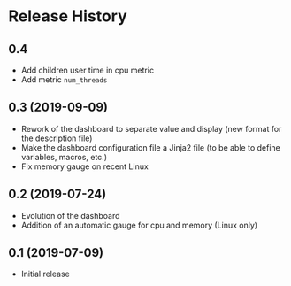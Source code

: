 
Release History
===============

0.4
---

- Add children user time in cpu metric
- Add metric ``num_threads``

0.3 (2019-09-09)
----------------

- Rework of the dashboard to separate value and display (new format for the description file)
- Make the dashboard configuration file a Jinja2 file (to be able to define variables, macros, etc.)
- Fix memory gauge on recent Linux

0.2 (2019-07-24)
----------------

- Evolution of the dashboard
- Addition of an automatic gauge for cpu and memory (Linux only)

0.1 (2019-07-09)
----------------

- Initial release
